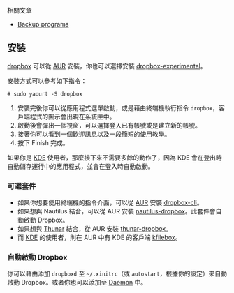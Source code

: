 相關文章

*   [Backup programs](/index.php/Backup_programs "Backup programs")

## 安裝

[dropbox](https://aur.archlinux.org/packages/dropbox/) 可以從 [AUR](/index.php/Arch_User_Repository "Arch User Repository") 安裝，你也可以選擇安裝 [dropbox-experimental](https://aur.archlinux.org/packages/dropbox-experimental/)。

安裝方式可以參考如下指令：

```
# sudo yaourt -S dropbox

```

1.  安裝完後你可以從應用程式選單啟動，或是藉由終端機執行指令 `dropbox`，客戶端程式的圖示會出現在系統匣中。
2.  啟動後會彈出一個視窗，可以選擇登入已有帳號或是建立新的帳號。
3.  接著你可以看到一個歡迎訊息以及一段簡短的使用教學。
4.  按下 Finish 完成。

如果你是 [KDE](/index.php/KDE "KDE") 使用者，那麼接下來不需要多餘的動作了，因為 KDE 會在登出時自動儲存運行中的應用程式，並會在登入時自動啟動。

### 可選套件

*   如果你想要使用終端機的指令介面，可以從 [AUR](/index.php/Arch_User_Repository "Arch User Repository") 安裝 [dropbox-cli](https://aur.archlinux.org/packages/dropbox-cli/)。
*   如果想與 Nautilus 結合，可以從 AUR 安裝 [nautilus-dropbox](https://aur.archlinux.org/packages/nautilus-dropbox/)。此套件會自動啟動 Dropbox。
*   如果想與 [Thunar](/index.php/Thunar "Thunar") 結合，從 AUR 安裝 [thunar-dropbox](https://aur.archlinux.org/packages/thunar-dropbox/)。
*   而 [KDE](/index.php/KDE "KDE") 的使用者，則在 AUR 中有 KDE 的客戶端 [kfilebox](https://aur.archlinux.org/packages/kfilebox/)。

### 自動啟動 Dropbox

你可以藉由添加 `dropboxd` 至 `~/.xinitrc`（或 `autostart`，根據你的設定）來自動啟動 Dropbox。或者你也可以添加至 [Daemon](/index.php/Daemon "Daemon") 中。